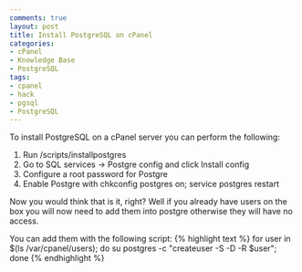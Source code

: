 ```yaml
---
comments: true
layout: post
title: Install PostgreSQL on cPanel
categories:
- cPanel
- Knowledge Base
- PostgreSQL
tags:
- cpanel
- hack
- pgsql
- PostgreSQL
---
```


To install PostgreSQL on a cPanel server you can perform the following:
1) Run /scripts/installpostgres
2) Go to SQL services -> Postgre config and click Install config
3) Configure a root password for Postgre
4) Enable Postgre with chkconfig postgres on; service postgres restart

Now you would think that is it, right?
Well if you already have users on the box you will now need to add them into postgre otherwise they will have no access.

You can add them with the following script:
{% highlight text %}
for user in $(ls /var/cpanel/users);
do
 su postgres -c "createuser -S -D -R $user";
done
{% endhighlight %}
